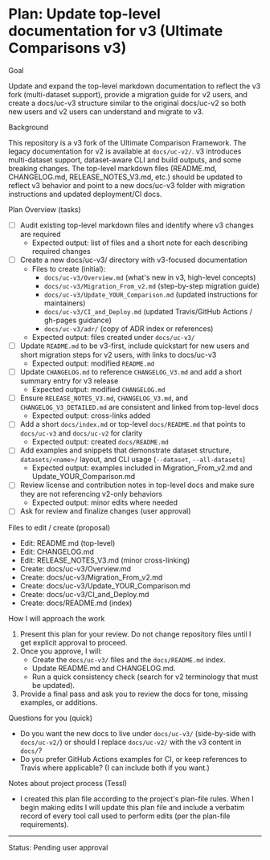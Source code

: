 # Plan: Update top-level documentation for v3 (Ultimate Comparisons v3)

Goal

Update and expand the top-level markdown documentation to reflect the v3 fork (multi-dataset support), provide a migration guide for v2 users, and create a docs/uc-v3 structure similar to the original docs/uc-v2 so both new users and v2 users can understand and migrate to v3.

Background

This repository is a v3 fork of the Ultimate Comparison Framework. The legacy documentation for v2 is available at `docs/uc-v2/`. v3 introduces multi-dataset support, dataset-aware CLI and build outputs, and some breaking changes. The top-level markdown files (README.md, CHANGELOG.md, RELEASE_NOTES_V3.md, etc.) should be updated to reflect v3 behavior and point to a new docs/uc-v3 folder with migration instructions and updated deployment/CI docs.

Plan Overview (tasks)

- [ ] Audit existing top-level markdown files and identify where v3 changes are required
  - Expected output: list of files and a short note for each describing required changes
- [ ] Create a new docs/uc-v3/ directory with v3-focused documentation
  - Files to create (initial):
    - `docs/uc-v3/Overview.md` (what's new in v3, high-level concepts)
    - `docs/uc-v3/Migration_From_v2.md` (step-by-step migration guide)
    - `docs/uc-v3/Update_YOUR_Comparison.md` (updated instructions for maintainers)
    - `docs/uc-v3/CI_and_Deploy.md` (updated Travis/GitHub Actions / gh-pages guidance)
    - `docs/uc-v3/adr/` (copy of ADR index or references)
  - Expected output: files created under `docs/uc-v3/`
- [ ] Update `README.md` to be v3-first, include quickstart for new users and short migration steps for v2 users, with links to docs/uc-v3
  - Expected output: modified `README.md`
- [ ] Update `CHANGELOG.md` to reference `CHANGELOG_V3.md` and add a short summary entry for v3 release
  - Expected output: modified `CHANGELOG.md`
- [ ] Ensure `RELEASE_NOTES_V3.md`, `CHANGELOG_V3.md`, and `CHANGELOG_V3_DETAILED.md` are consistent and linked from top-level docs
  - Expected output: cross-links added
- [ ] Add a short `docs/index.md` or top-level `docs/README.md` that points to `docs/uc-v3` and `docs/uc-v2` for clarity
  - Expected output: created `docs/README.md`
- [ ] Add examples and snippets that demonstrate dataset structure, `datasets/<name>/` layout, and CLI usage (`--dataset`, `--all-datasets`)
  - Expected output: examples included in Migration_From_v2.md and Update_YOUR_Comparison.md
- [ ] Review license and contribution notes in top-level docs and make sure they are not referencing v2-only behaviors
  - Expected output: minor edits where needed
- [ ] Ask for review and finalize changes (user approval)

Files to edit / create (proposal)

- Edit: README.md (top-level)
- Edit: CHANGELOG.md
- Edit: RELEASE_NOTES_V3.md (minor cross-linking)
- Create: docs/uc-v3/Overview.md
- Create: docs/uc-v3/Migration_From_v2.md
- Create: docs/uc-v3/Update_YOUR_Comparison.md
- Create: docs/uc-v3/CI_and_Deploy.md
- Create: docs/README.md (index)

How I will approach the work

1. Present this plan for your review. Do not change repository files until I get explicit approval to proceed.
2. Once you approve, I will:
   - Create the `docs/uc-v3/` files and the `docs/README.md` index.
   - Update README.md and CHANGELOG.md.
   - Run a quick consistency check (search for v2 terminology that must be updated).
3. Provide a final pass and ask you to review the docs for tone, missing examples, or additions.

Questions for you (quick)

- Do you want the new docs to live under `docs/uc-v3/` (side-by-side with `docs/uc-v2/`) or should I replace `docs/uc-v2/` with the v3 content in `docs/`?
- Do you prefer GitHub Actions examples for CI, or keep references to Travis where applicable? (I can include both if you want.)

Notes about project process (Tessl)

- I created this plan file according to the project's plan-file rules. When I begin making edits I will update this plan file and include a verbatim record of every tool call used to perform edits (per the plan-file requirements).

---

Status: Pending user approval
